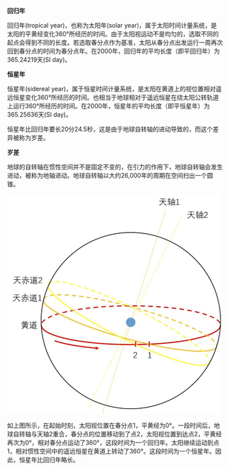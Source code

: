 
**回归年**

回归年(tropical year)，也称为太阳年(solar year)，属于太阳时间计量系统，是太阳的平黄经变化360°所经历的时间。由于太阳视运动不是均匀的，选取不同的起点会得到不同的长度。若选取春分点作为基准，太阳从春分点出发运行一周再次回到春分点的时间为春分点年。在2000年，回归年的平均长度（即平回归年）为365.24219天(SI day)。

**恒星年**

恒星年(sidereal year)，属于恒星时间计量系统，是太阳在黄道上的视位置相对遥远恒星变化360°所经历的时间。也相当于地球相对于遥远恒星在绕太阳公转轨道上运行360°所经历的时间。在2000年，恒星年的平均长度（即平恒星年）为365.25636天(SI day)。

恒星年比回归年要长20分24.5秒，这是由于地球自转轴的进动导致的，而这个差异被称为岁差。

**岁差**

地球的自转轴在惯性空间并不是固定不变的，在引力的作用下，地球自转轴会发生进动，被称为地轴进动。地球自转轴以大约26,000年的周期在空间扫出一个圆锥。

![500](assets/回归年和恒星年差异/image-20230521225842123.png)

如上图所示，在起始时刻，太阳视位置在春分点1，平黄经为0°。一段时间后，地球自转轴与天轴2重合，春分点的位置移动到了点2，太阳视位置到达点2，平黄经再次为0°，相对春分点运动了360°，这段时间为一个回归年。太阳继续运动到点1，相对惯性空间中的遥远恒星在黄道上转动了360°。这段时间为一个恒星年。因此，恒星年比回归年略长。
